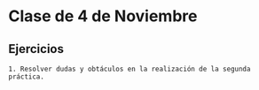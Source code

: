 Clase de 4 de Noviembre
=====================

Ejercicios
----------

    1. Resolver dudas y obtáculos en la realización de la segunda práctica.
